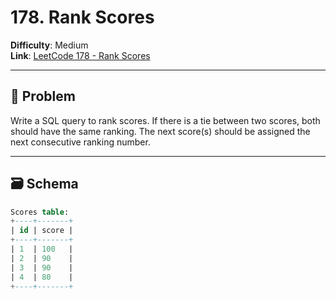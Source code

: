 # 178. Rank Scores

**Difficulty**: Medium  
**Link**: [LeetCode 178 - Rank Scores](https://leetcode.com/problems/rank-scores/)

---

## 🧠 Problem

Write a SQL query to rank scores. If there is a tie between two scores, both should have the same ranking. The next score(s) should be assigned the next consecutive ranking number.

---

## 🗃️ Schema

```sql
Scores table:
+----+-------+
| id | score |
+----+-------+
| 1  | 100   |
| 2  | 90    |
| 3  | 90    |
| 4  | 80    |
+----+-------+
